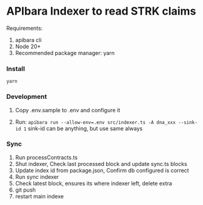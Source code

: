 # APIbara Indexer to read STRK claims

Requirements:
1. apibara cli
2. Node 20+
3. Recommended package manager: yarn

### Install
`yarn`

### Development
1. Copy .env.sample to .env and configure it

2. Run: `apibara run --allow-env=.env src/indexer.ts -A dna_xxx --sink-id 1`
sink-id can be anything, but use same always

### Sync
1. Run processContracts.ts
2. Shut indexer, Check last processed block and update sync.ts blocks
3. Update index id from package.json, Confirm db configured is correct
4. Run sync indexer
5. Check latest block, ensures its where indexer left, delete extra
6. git push
5. restart main indexe
